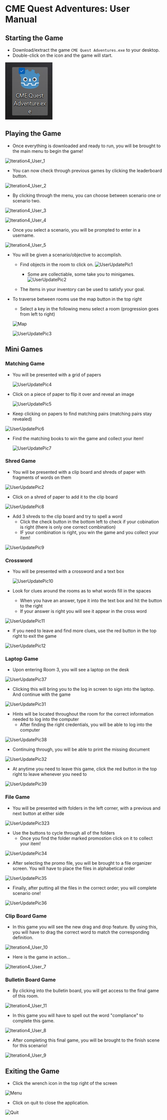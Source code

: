 # CME Quest Adventures: User Manual

## Starting the Game

* Download/extract the game `CME Quest Adventures.exe` to your desktop.
* Double-click on the icon and the game will start.

![Godot Exe](<Screenshot 2023-11-12 194311.png>)

## Playing the Game
* Once everything is downloaded and ready to run, you will be brought to the main menu to begin the game!

![Iteration4_User_1](https://github.com/Jcarth3w/CME-Quest-Adventures/assets/112365149/985673e0-4574-47e3-9f38-1a4e1995c382)

* You can now check through previous games by clicking the leaderboard button.

![Iteration4_User_2](https://github.com/Jcarth3w/CME-Quest-Adventures/assets/112365149/47e73585-4618-41da-84d6-782699952d0d)

* By clicking through the menu, you can choose between scenario one or scenario two.

![Iteration4_User_3](https://github.com/Jcarth3w/CME-Quest-Adventures/assets/112365149/43c52a0d-f38f-4a7b-a0ca-6f21b4e9e081)

![Iteration4_User_4](https://github.com/Jcarth3w/CME-Quest-Adventures/assets/112365149/1575fd1f-4bdb-4905-8d85-4307c7409ea2)

* Once you select a scenario, you will be prompted to enter in a username.

![Iteration4_User_5](https://github.com/Jcarth3w/CME-Quest-Adventures/assets/112365149/e87ecb6a-646d-463a-b4ea-e09a4526932a)





* You will be given a scenario/objective to accomplish.
	* Find objects in the room to click on.
	![UserUpdatePic1](https://github.com/Jcarth3w/CME-Quest-Adventures/assets/112365149/16537a0a-b93c-4f13-9ddb-3dc31776d97c)
 
		* Some are collectiable, some take you to minigames.
![UserUpdatePic2](https://github.com/Jcarth3w/CME-Quest-Adventures/assets/112365149/fa39b143-bccb-4ca8-a67b-f5bccc6bc8b8)


	* The items in your inventory can be used to satisfy your goal.

* To traverse between rooms use the map button in the top right
	* Select a key in the following menu select a room (progression goes from left to right)
  
	![Map](https://github.com/Jcarth3w/CME-Quest-Adventures/assets/89651665/0218a429-f86e-4e49-ab66-48b672302ef1)

  ![UserUpdatePic3](https://github.com/Jcarth3w/CME-Quest-Adventures/assets/112365149/a4b359d2-2f39-4bed-9f03-89c8c37d5fd9)




## Mini Games

### Matching Game

* You will be presented with a grid of papers

  ![UserUpdatePic4](https://github.com/Jcarth3w/CME-Quest-Adventures/assets/112365149/26738731-08c7-4801-84b7-205286e2b6d8)


* Click on a piece of paper to flip it over and reveal an image

  ![UserUpdatePic5](https://github.com/Jcarth3w/CME-Quest-Adventures/assets/112365149/15981abd-dc68-4b0f-97fb-1acc8848fff3)


* Keep clicking on papers to find matching pairs (matching pairs stay revealed)

![UserUpdatePic6](https://github.com/Jcarth3w/CME-Quest-Adventures/assets/112365149/35c9cf26-d6b1-43a0-9156-81f96362d230)


* Find the matching books to win the game and collect your item!

  ![UserUpdatePic7](https://github.com/Jcarth3w/CME-Quest-Adventures/assets/112365149/38e1bfec-d068-4e2c-a2c9-0a7f24b5d312)



### Shred Game

* You will be presented with a clip board and shreds of paper with fragments of words on them

![UserUpdatePic2](https://github.com/Jcarth3w/CME-Quest-Adventures/assets/112365149/ed4198ed-bb98-40f5-ba4e-799f55c86bcb)



* Click on a shred of paper to add it to the clip board

![UserUpdatePic8](https://github.com/Jcarth3w/CME-Quest-Adventures/assets/112365149/a2c4bb10-04a6-4b43-b3d5-4a0d65f409bf)


* Add 3 shreds to the clip board and try to spell a word
	* Click the check button in the bottom left to check if your cobination is right (there is only one correct combination)
 	* IF your combination is right, you win the game and you collect your item!

![UserUpdatePic9](https://github.com/Jcarth3w/CME-Quest-Adventures/assets/112365149/dce156d9-41e9-42ef-90a1-120d1ac19e40)



### Crossword

* You will be presented with a crossword and a text box

  ![UserUpdatePic10](https://github.com/Jcarth3w/CME-Quest-Adventures/assets/112365149/fcb25fc3-ebae-4a3b-b134-7145b68d3450)

* Look for clues around the rooms as to what words fill in the spaces
  	* When you have an answer, type it into the text box and hit the button to the right
	* If your answer is right you will see it appear in the cross word

![UserUpdatePic11](https://github.com/Jcarth3w/CME-Quest-Adventures/assets/112365149/68cdeb6d-0190-4b9f-9584-b9435bbb74ba)

* If you need to leave and find more clues, use the red button in the top right to exit the game

![UserUpdatePic12](https://github.com/Jcarth3w/CME-Quest-Adventures/assets/112365149/e789dfdb-ddb1-4e8e-ba15-9a1298ab9181)

   

### Laptop Game

* Upon entering Room 3, you will see a laptop on the desk

![UserUpdatePic37](https://github.com/Jcarth3w/CME-Quest-Adventures/assets/112365149/4ee2f333-31a8-4373-895e-61a8cdac22f4)

* Clicking this will bring you to the log in screen to sign into the laptop. And continue
with the game

![UserUpdatePic31](https://github.com/Jcarth3w/CME-Quest-Adventures/assets/112365149/5be3f677-7a4a-42a7-a09a-09e6eedc4ede)

* Hints will be located throughout the room for the correct information needed to log into
the computer
	* After finding the right credentials, you will be able to log into the computer

![UserUpdatePic38](https://github.com/Jcarth3w/CME-Quest-Adventures/assets/112365149/f8ff98a8-894d-444f-8056-07f8d2daf62f)

* Continuing through, you will be able to print the missing document

![UserUpdatePic32](https://github.com/Jcarth3w/CME-Quest-Adventures/assets/112365149/d3767b8f-4dbb-4292-8d8b-245443382a5b)

* At anytime you need to leave this game, click the red button in the top right to leave
whenever you need to

![UserUpdatePic39](https://github.com/Jcarth3w/CME-Quest-Adventures/assets/112365149/4a3c5958-8bec-496d-97cc-1d4c1aa8e6e0)



### File Game

* You will be presented with folders in the left corner, with a previous and next button at either side

![UserUpdatePic323](https://github.com/Jcarth3w/CME-Quest-Adventures/assets/112365149/b5b76b9b-5d1a-4be7-a4c9-4ac4ecaacbdd)

* Use the buttons to cycle through all of the folders
	* Once you find the folder marked promostion click on it to collect your item!

![UserUpdatePic34](https://github.com/Jcarth3w/CME-Quest-Adventures/assets/112365149/18ad4880-dcae-490d-92cd-8c5202cfa325)

* After selecting the promo file, you will be brought to a file organizer screen. You will have to place the files in alphabetical order

![UserUpdatePic35](https://github.com/Jcarth3w/CME-Quest-Adventures/assets/112365149/c9d4278b-e1f2-463c-8741-8176a0f8720b)

* Finally, after putting all the files in the correct order; you will complete scenario one!

![UserUpdatePic36](https://github.com/Jcarth3w/CME-Quest-Adventures/assets/112365149/6c935604-99bd-4ef7-a2c0-5c05aca5aa00)



### Clip Board Game

* In this game you will see the new drag and drop feature. By using this, you will have to drag the correct word to
match the corresponding definition.

![Iteration4_User_10](https://github.com/Jcarth3w/CME-Quest-Adventures/assets/112365149/a19a012b-d3d9-4ada-a22d-9529f0dbfbc6)

* Here is the game in action...

![Iteration4_User_7](https://github.com/Jcarth3w/CME-Quest-Adventures/assets/112365149/92acf876-d521-49dd-af6b-3ef41fc23b97)



### Bulletin Board Game

* By clicking into the bulletin board, you will get access to the final game of this room.

![Iteration4_User_11](https://github.com/Jcarth3w/CME-Quest-Adventures/assets/112365149/3dba0c85-5821-492f-b28e-0832a50c1742)

* In this game you will have to spell out the word "compliance" to complete this game.

![Iteration4_User_8](https://github.com/Jcarth3w/CME-Quest-Adventures/assets/112365149/d99ec7b7-bb1a-46ed-a9bd-a8c0142eda57)

* After completing this final game, you will be brought to the finish scene for this scenario!

![Iteration4_User_9](https://github.com/Jcarth3w/CME-Quest-Adventures/assets/112365149/c4777c3e-c872-4e8b-9244-56ce7ec84469)




## Exiting the Game

* Click the wrench icon in the top right of the screen
  
![Menu](https://github.com/Jcarth3w/CME-Quest-Adventures/assets/89651665/40f6a539-5f2c-45a3-9f8f-eed22a7eeb18)

* Click on quit to close the application.

![Quit](https://github.com/Jcarth3w/CME-Quest-Adventures/assets/89651665/5ccdd16e-fd1f-4466-9ad4-aed14098d3f6)
